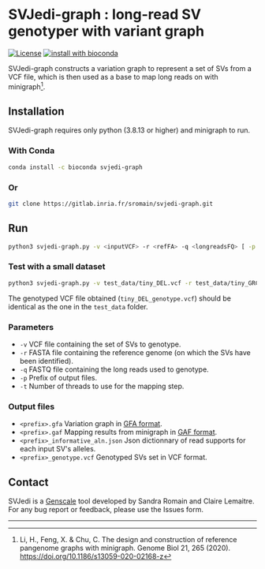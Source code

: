 # SVJedi-graph : long-read SV genotyper with variant graph

[![License](http://img.shields.io/:license-affero-blue.svg)](http://www.gnu.org/licenses/agpl-3.0.en.html) [![install with bioconda](https://img.shields.io/badge/install%20with-bioconda-brightgreen.svg?style=flat)](https://anaconda.org/bioconda/svjedi-graph)

SVJedi-graph constructs a variation graph to represent a set of SVs from a VCF file, which is then used as a base to map long reads on with minigraph[^1].

[^1]: Li, H., Feng, X. & Chu, C. The design and construction of reference pangenome graphs with minigraph. Genome Biol 21, 265 (2020). https://doi.org/10.1186/s13059-020-02168-z

## Installation

SVJedi-graph requires only python (3.8.13 or higher) and minigraph to run.

### With Conda

```bash
conda install -c bioconda svjedi-graph
```

### Or

```bash
git clone https://gitlab.inria.fr/sromain/svjedi-graph.git
```

## Run

```bash
python3 svjedi-graph.py -v <inputVCF> -r <refFA> -q <longreadsFQ> [ -p <output_prefix> -t <threads> ]
``` 


### Test with a small dataset


```bash
python3 svjedi-graph.py -v test_data/tiny_DEL.vcf -r test_data/tiny_GRCh37_chr22.fa -q tiny_sim_reads.fastq.gz -p tiny_DEL [ -t <threads> ]
``` 

The genotyped VCF file obtained (`tiny_DEL_genotype.vcf`) should be identical as the one in the `test_data` folder.


### Parameters


* `-v`  VCF file containing the set of SVs to genotype.
* `-r`  FASTA file containing the reference genome (on which the SVs have been identified).
* `-q`  FASTQ file containing the long reads used to genotype.
* `-p`  Prefix of output files.
* `-t`  Number of threads to use for the mapping step.


### Output files

* `<prefix>.gfa`           Variation graph in [GFA format](https://github.com/GFA-spec/GFA-spec).
* `<prefix>.gaf`           Mapping results from minigraph in [GAF format](https://github.com/lh3/gfatools/blob/master/doc/rGFA.md#the-graph-alignment-format-gaf).
* `<prefix>_informative_aln.json`   Json dictionnary of read supports for each input SV's alleles.
* `<prefix>_genotype.vcf`  Genotyped SVs set in VCF format.

## Contact

SVJedi is a [Genscale](https://team.inria.fr/genscale/) tool developed by Sandra Romain and Claire Lemaitre. For any bug report or feedback, please use the Issues form.

---
